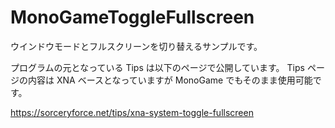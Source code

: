 # MonoGameToggleFullscreen
ウインドウモードとフルスクリーンを切り替えるサンプルです。

プログラムの元となっている Tips は以下のページで公開しています。
Tips ページの内容は XNA ベースとなっていますが MonoGame でもそのまま使用可能です。

https://sorceryforce.net/tips/xna-system-toggle-fullscreen
